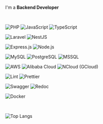 I'm a **Backend Developer**

<br/>

![PHP](https://img.shields.io/badge/PHP-777BB4?style=flat&logo=php&logoColor=white)
![JavaScript](https://img.shields.io/badge/JavaScript-F7DF1E?style=flat&logo=javascript&logoColor=black)
![TypeScript](https://img.shields.io/badge/TypeScript-007ACC?style=flat&logo=typescript&logoColor=white)

![Laravel](https://img.shields.io/badge/Laravel-FF2D20?style=flat&logo=laravel&logoColor=white)
![NestJS](https://img.shields.io/badge/NestJS-E0234E?style=flat&logo=nestjs&logoColor=white)

![Express.js](https://img.shields.io/badge/Express.js-000000?style=flat&logo=express&logoColor=white)
![Node.js](https://img.shields.io/badge/Node.js-339933?style=flat&logo=node.js&logoColor=white)

![MySQL](https://img.shields.io/badge/MySQL-4479A1?style=flat&logo=mysql&logoColor=white)
![PostgreSQL](https://img.shields.io/badge/PostgreSQL-316192?style=flat&logo=postgresql&logoColor=white)
![MSSQL](https://img.shields.io/badge/MSSQL-CC2927?style=flat&logo=microsoft-sql-server&logoColor=white)

![AWS](https://img.shields.io/badge/AWS-232F3E?style=flat&logo=amazon-aws&logoColor=white)
![Alibaba Cloud](https://img.shields.io/badge/Alibaba%20Cloud-FF6A00?style=flat&logo=alibaba-cloud&logoColor=white)
![NCloud (GCloud)](https://img.shields.io/badge/Naver%20Cloud-03C75A?style=flat&logo=naver&logoColor=white)

![Lint](https://img.shields.io/badge/ESLint-4B32C3?style=flat&logo=eslint&logoColor=white)
![Prettier](https://img.shields.io/badge/Prettier-F7B93E?style=flat&logo=prettier&logoColor=white)

![Swagger](https://img.shields.io/badge/Swagger-85EA2D?style=flat&logo=swagger&logoColor=black)
![Redoc](https://img.shields.io/badge/Redoc-000000?style=flat&logo=redoc&logoColor=white)

![Docker](https://img.shields.io/badge/Docker-2496ED?style=flat&logo=docker&logoColor=white)

<br/>

![Top Langs](https://github-readme-stats.vercel.app/api/top-langs/?username=yourusername&layout=compact)
